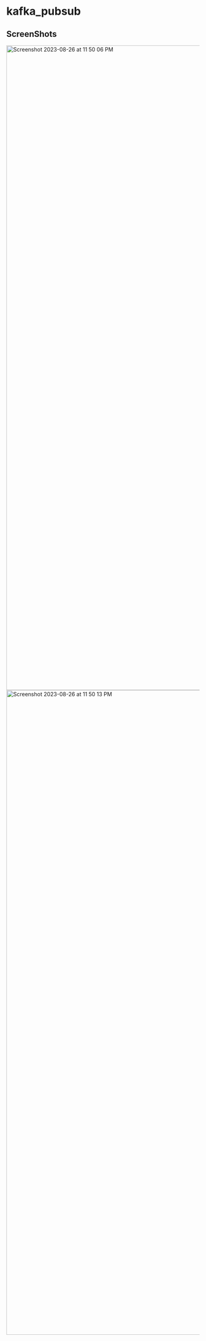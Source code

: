 # kafka_pubsub

## ScreenShots
<img width="1680" alt="Screenshot 2023-08-26 at 11 50 06 PM" src="https://github.com/prasantmahato/kafka_pubsub/assets/62459775/bc13f487-778f-49c3-82d6-98152880fee6">

<img width="1680" alt="Screenshot 2023-08-26 at 11 50 13 PM" src="https://github.com/prasantmahato/kafka_pubsub/assets/62459775/af71c422-8047-48a0-984b-2a936b4b48ac">
